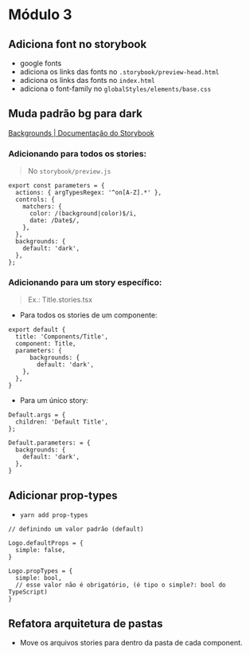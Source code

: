 # Módulo 3

## Adiciona font no storybook

- google fonts
- adiciona os links das fonts no `.storybook/preview-head.html`
- adiciona os links das fonts no `index.html`
- adiciona o font-family no `globalStyles/elements/base.css`

## Muda padrão bg para dark

[Backgrounds | Documentação do Storybook](https://storybook.js.org/docs/react/essentials/backgrounds)

### Adicionando para todos os stories:

> No `storybook/preview.js`

```
export const parameters = {
  actions: { argTypesRegex: '^on[A-Z].*' },
  controls: {
    matchers: {
      color: /(background|color)$/i,
      date: /Date$/,
    },
  },
  backgrounds: {
    default: 'dark',
  },
};
```

### Adicionando para um story específico:

> Ex.: Title.stories.tsx

- Para todos os stories de um componente:

```
export default {
  title: 'Components/Title',
  component: Title,
  parameters: {
      backgrounds: {
        default: 'dark',
    },
  },
}
```

- Para um único story:

```
Default.args = {
  children: 'Default Title',
};

Default.parameters: = {
  backgrounds: {
    default: 'dark',
  },
}
```

## Adicionar prop-types

- `yarn add prop-types`

```
// definindo um valor padrão (default)

Logo.defaultProps = {
  simple: false,
}

Logo.propTypes = {
  simple: bool,
  // esse valor não é obrigatório, (é tipo o simple?: bool do TypeScript)
}
```

## Refatora arquitetura de pastas

- Move os arquivos stories para dentro da pasta de cada component.
